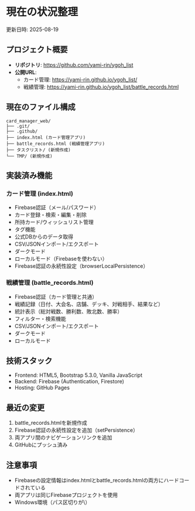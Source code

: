 # 現在の状況整理
更新日時: 2025-08-19

## プロジェクト概要
- **リポジトリ**: https://github.com/yami-rin/ygoh_list
- **公開URL**: 
  - カード管理: https://yami-rin.github.io/ygoh_list/
  - 戦績管理: https://yami-rin.github.io/ygoh_list/battle_records.html

## 現在のファイル構成
```
card_manager_web/
├── .git/
├── .github/
├── index.html (カード管理アプリ)
├── battle_records.html (戦績管理アプリ)
├── タスクリスト/ (新規作成)
└── TMP/ (新規作成)
```

## 実装済み機能

### カード管理 (index.html)
- Firebase認証（メール/パスワード）
- カード登録・検索・編集・削除
- 所持カード/ウィッシュリスト管理
- タグ機能
- 公式DBからのデータ取得
- CSV/JSONインポート/エクスポート
- ダークモード
- ローカルモード（Firebaseを使わない）
- Firebase認証の永続性設定（browserLocalPersistence）

### 戦績管理 (battle_records.html)
- Firebase認証（カード管理と共通）
- 戦績記録（日付、大会名、店舗、デッキ、対戦相手、結果など）
- 統計表示（総対戦数、勝利数、敗北数、勝率）
- フィルター・検索機能
- CSV/JSONインポート/エクスポート
- ダークモード
- ローカルモード

## 技術スタック
- Frontend: HTML5, Bootstrap 5.3.0, Vanilla JavaScript
- Backend: Firebase (Authentication, Firestore)
- Hosting: GitHub Pages

## 最近の変更
1. battle_records.htmlを新規作成
2. Firebase認証の永続性設定を追加（setPersistence）
3. 両アプリ間のナビゲーションリンクを追加
4. GitHubにプッシュ済み

## 注意事項
- Firebaseの設定情報はindex.htmlとbattle_records.htmlの両方にハードコードされている
- 両アプリは同じFirebaseプロジェクトを使用
- Windows環境（パス区切りが\）